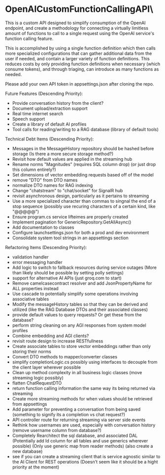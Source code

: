 # OpenAICustomFunctionCallingAPI\

This is a custom API designed to simplify consumption of the OpenAI endpoint, and create a methodology for connecting a virtually limitless amount of functions to call to a single request using the OpenAI service's function calling feature.

This is accomplished by using a single function definition which then calls more specialized configurations that can gather additional data from the user if needed, and contain a larger variety of function definitions. This reduces costs by only providing function definitions when necessary (which consume tokens), and through triaging, can introduce as many functions as needed.

Please add your own API token in appsettings.json after cloning the repo.

Future Features (Descending Priority):
- Provide conversation history from the client?
- Document upload/extraction support
- Real time internet search
- Speech support
- Create a library of default AI profiles
- Tool calls for reading/writing to a RAG database (library of default tools)

Technical Debt Items (Descending Priority):
- Messages in the MessageHistory repository should be hashed before storage (Is there a more secure storage method?)
- Revisit how default values are applied in the streaming hub
- Rename norms "Magnitudes" (requires SQL column drop) (or just drop this column entirely?)
- Set dimensions of vector embedding requests based off of the model
- remove "DTO" from DTO names
- normalize DTO names for RAG indexing
- Change "chatstream" to "chat/socket" for SignalR hub
- revisit asynchronous design, particularly as it pertains to streaming
- Use a more specialized character than commas to singnal the end of a stop sequence (possibly use recuring characters of a certain kind, like "@@@@@")
- Ensure program.cs service lifteimes are properly created
- Implement pagination for GenericRepository.GetAllAsync()
- Add documentation to classes
- Configure launchsettings.json for both a prod and dev environment
- Consolidate system tool strings in an appsettings section

Refactoring Items (Descending Priority):
- validation handler
- error messaging handler
- Add logic to switch to fallback resources during service outages (More than likely should be possible by setting polly settings)
- support for alternative AI APIs (just groq.com to start)
- Remove camelcasecontract resolver and add JsonPropertyName for ALL properties instead
- Use cascade to potentially simplify some operations involving associative tables
- Modify the messageHistory tables so that they can be derived and utilized (like the RAG Database DTOs and their associated classes)
- provide default values to query requests? Or get these from the database?
- perform string cleaning on any AGI responses from system model profiles
- Combine embedding and AGI clients?
- revisit route design to increase RESTfullness
- Create associate tables to store vector embeddings rather than only storing their norms
- Convert DTO methods to mapper/converter classes
- simplify completionLogic.cs possibly using interfaces to decouple from the client layer wherever possible
- Clean up method complexity in all business logic classes (move streaming logic possibly)
- flatten ChatRequestDTO
- return function calling information the same way its being returned via streaming
- Create more streaming methods for when values should be retrieved from appsettings
- Add parameter for preventing a conversation from being saved (something to signify its a completion vs chat request?)
- API controller route for returning streaming via server side events
- Rethink how usernames are used, especially with conversation history (remove username column from database?)
- Completely Rearchitect the sql database, and associated DAL (Potentially add Id column for all tables and use generics wherever possible) (Only use generic map from reader methods) (also create a new database)
- see if you can create a streaming client that is service agnostic similar to the AI Client for REST operations (Doesn't seem like it should be a hight priority at the moment)